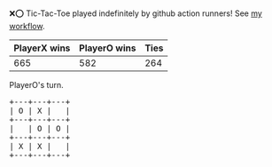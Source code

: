 :x::o: Tic-Tac-Toe played indefinitely by github action runners! See [my workflow](.github/workflows/play.yaml).

|PlayerX wins|PlayerO wins|Ties|
|-|-|-|
|665|582|264|

PlayerO's turn.

<pre>
+---+---+---+
| O | X |   |
+---+---+---+
|   | O | O |
+---+---+---+
| X | X |   |
+---+---+---+
</pre>